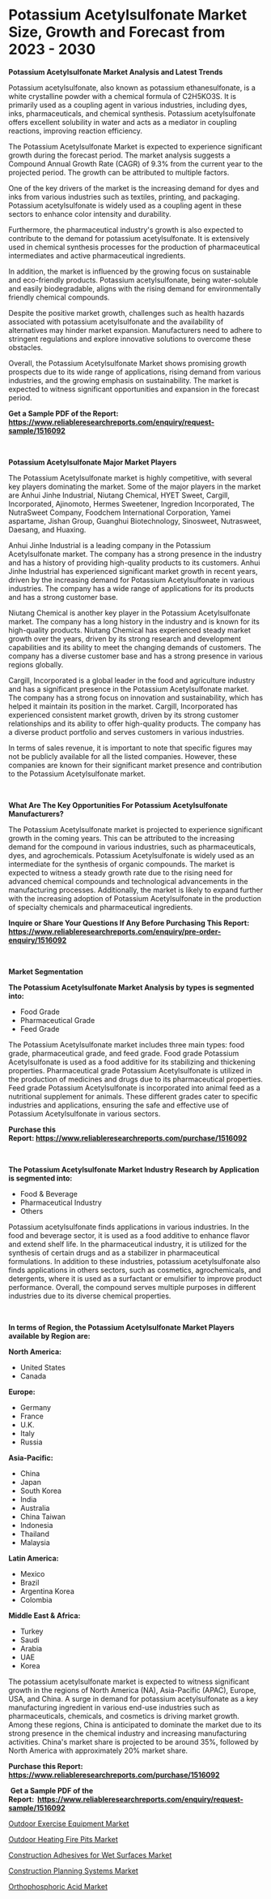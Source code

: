<p><h1>Potassium Acetylsulfonate Market Size, Growth and Forecast from 2023 - 2030</h1></p><p><strong>Potassium Acetylsulfonate Market Analysis and Latest Trends</strong></p>
<p><p>Potassium acetylsulfonate, also known as potassium ethanesulfonate, is a white crystalline powder with a chemical formula of C2H5KO3S. It is primarily used as a coupling agent in various industries, including dyes, inks, pharmaceuticals, and chemical synthesis. Potassium acetylsulfonate offers excellent solubility in water and acts as a mediator in coupling reactions, improving reaction efficiency.</p><p>The Potassium Acetylsulfonate Market is expected to experience significant growth during the forecast period. The market analysis suggests a Compound Annual Growth Rate (CAGR) of 9.3% from the current year to the projected period. The growth can be attributed to multiple factors.</p><p>One of the key drivers of the market is the increasing demand for dyes and inks from various industries such as textiles, printing, and packaging. Potassium acetylsulfonate is widely used as a coupling agent in these sectors to enhance color intensity and durability.</p><p>Furthermore, the pharmaceutical industry's growth is also expected to contribute to the demand for potassium acetylsulfonate. It is extensively used in chemical synthesis processes for the production of pharmaceutical intermediates and active pharmaceutical ingredients.</p><p>In addition, the market is influenced by the growing focus on sustainable and eco-friendly products. Potassium acetylsulfonate, being water-soluble and easily biodegradable, aligns with the rising demand for environmentally friendly chemical compounds.</p><p>Despite the positive market growth, challenges such as health hazards associated with potassium acetylsulfonate and the availability of alternatives may hinder market expansion. Manufacturers need to adhere to stringent regulations and explore innovative solutions to overcome these obstacles.</p><p>Overall, the Potassium Acetylsulfonate Market shows promising growth prospects due to its wide range of applications, rising demand from various industries, and the growing emphasis on sustainability. The market is expected to witness significant opportunities and expansion in the forecast period.</p></p>
<p><strong>Get a Sample PDF of the Report:&nbsp; <a href="https://www.reliableresearchreports.com/enquiry/request-sample/1516092">https://www.reliableresearchreports.com/enquiry/request-sample/1516092</a></strong></p>
<p>&nbsp;</p>
<p><strong>Potassium Acetylsulfonate Major Market Players</strong></p>
<p><p>The Potassium Acetylsulfonate market is highly competitive, with several key players dominating the market. Some of the major players in the market are Anhui Jinhe Industrial, Niutang Chemical, HYET Sweet, Cargill, Incorporated, Ajinomoto, Hermes Sweetener, Ingredion Incorporated, The NutraSweet Company, Foodchem International Corporation, Yamei aspartame, Jishan Group, Guanghui Biotechnology, Sinosweet, Nutrasweet, Daesang, and Huaxing.</p><p>Anhui Jinhe Industrial is a leading company in the Potassium Acetylsulfonate market. The company has a strong presence in the industry and has a history of providing high-quality products to its customers. Anhui Jinhe Industrial has experienced significant market growth in recent years, driven by the increasing demand for Potassium Acetylsulfonate in various industries. The company has a wide range of applications for its products and has a strong customer base.</p><p>Niutang Chemical is another key player in the Potassium Acetylsulfonate market. The company has a long history in the industry and is known for its high-quality products. Niutang Chemical has experienced steady market growth over the years, driven by its strong research and development capabilities and its ability to meet the changing demands of customers. The company has a diverse customer base and has a strong presence in various regions globally.</p><p>Cargill, Incorporated is a global leader in the food and agriculture industry and has a significant presence in the Potassium Acetylsulfonate market. The company has a strong focus on innovation and sustainability, which has helped it maintain its position in the market. Cargill, Incorporated has experienced consistent market growth, driven by its strong customer relationships and its ability to offer high-quality products. The company has a diverse product portfolio and serves customers in various industries.</p><p>In terms of sales revenue, it is important to note that specific figures may not be publicly available for all the listed companies. However, these companies are known for their significant market presence and contribution to the Potassium Acetylsulfonate market.</p></p>
<p>&nbsp;</p>
<p><strong>What Are The Key Opportunities For Potassium Acetylsulfonate Manufacturers?</strong></p>
<p><p>The Potassium Acetylsulfonate market is projected to experience significant growth in the coming years. This can be attributed to the increasing demand for the compound in various industries, such as pharmaceuticals, dyes, and agrochemicals. Potassium Acetylsulfonate is widely used as an intermediate for the synthesis of organic compounds. The market is expected to witness a steady growth rate due to the rising need for advanced chemical compounds and technological advancements in the manufacturing processes. Additionally, the market is likely to expand further with the increasing adoption of Potassium Acetylsulfonate in the production of specialty chemicals and pharmaceutical ingredients.</p></p>
<p><strong>Inquire or Share Your Questions If Any Before Purchasing This Report: <a href="https://www.reliableresearchreports.com/enquiry/pre-order-enquiry/1516092">https://www.reliableresearchreports.com/enquiry/pre-order-enquiry/1516092</a></strong></p>
<p>&nbsp;</p>
<p><strong>Market Segmentation</strong></p>
<p><strong>The Potassium Acetylsulfonate Market Analysis by types is segmented into:</strong></p>
<p><ul><li>Food Grade</li><li>Pharmaceutical Grade</li><li>Feed Grade</li></ul></p>
<p><p>The Potassium Acetylsulfonate market includes three main types: food grade, pharmaceutical grade, and feed grade. Food grade Potassium Acetylsulfonate is used as a food additive for its stabilizing and thickening properties. Pharmaceutical grade Potassium Acetylsulfonate is utilized in the production of medicines and drugs due to its pharmaceutical properties. Feed grade Potassium Acetylsulfonate is incorporated into animal feed as a nutritional supplement for animals. These different grades cater to specific industries and applications, ensuring the safe and effective use of Potassium Acetylsulfonate in various sectors.</p></p>
<p><strong>Purchase this Report:&nbsp;<a href="https://www.reliableresearchreports.com/purchase/1516092">https://www.reliableresearchreports.com/purchase/1516092</a></strong></p>
<p>&nbsp;</p>
<p><strong>The Potassium Acetylsulfonate Market Industry Research by Application is segmented into:</strong></p>
<p><ul><li>Food & Beverage</li><li>Pharmaceutical Industry</li><li>Others</li></ul></p>
<p><p>Potassium acetylsulfonate finds applications in various industries. In the food and beverage sector, it is used as a food additive to enhance flavor and extend shelf life. In the pharmaceutical industry, it is utilized for the synthesis of certain drugs and as a stabilizer in pharmaceutical formulations. In addition to these industries, potassium acetylsulfonate also finds applications in others sectors, such as cosmetics, agrochemicals, and detergents, where it is used as a surfactant or emulsifier to improve product performance. Overall, the compound serves multiple purposes in different industries due to its diverse chemical properties.</p></p>
<p>&nbsp;</p>
<p><strong>In terms of Region, the Potassium Acetylsulfonate Market Players available by Region are:</strong></p>
<p>
    <p> <strong> North America: </strong>
        <ul>
            <li>United States</li>
            <li>Canada</li>
        </ul>
        </p> 
    <p> <strong> Europe: </strong>
        <ul>
            <li>Germany</li>
            <li>France</li>
            <li>U.K.</li>
            <li>Italy</li>
            <li>Russia</li>
        </ul>
        </p> 
    <p> <strong> Asia-Pacific: </strong>
        <ul>
            <li>China</li>
            <li>Japan</li>
            <li>South Korea</li>
            <li>India</li>
            <li>Australia</li>
            <li>China Taiwan</li>
            <li>Indonesia</li>
            <li>Thailand</li>
            <li>Malaysia</li>
        </ul>
        </p> 
    <p> <strong> Latin America: </strong>
        <ul>
            <li>Mexico</li>
            <li>Brazil</li>
            <li>Argentina Korea</li>
            <li>Colombia</li>
        </ul>
        </p> 
    <p> <strong> Middle East & Africa: </strong>
        <ul>
            <li>Turkey</li>
            <li>Saudi</li>
            <li>Arabia</li>
            <li>UAE</li>
            <li>Korea</li>
        </ul>
    </p>
    </p>
<p><p>The potassium acetylsulfonate market is expected to witness significant growth in the regions of North America (NA), Asia-Pacific (APAC), Europe, USA, and China. A surge in demand for potassium acetylsulfonate as a key manufacturing ingredient in various end-use industries such as pharmaceuticals, chemicals, and cosmetics is driving market growth. Among these regions, China is anticipated to dominate the market due to its strong presence in the chemical industry and increasing manufacturing activities. China's market share is projected to be around 35%, followed by North America with approximately 20% market share.</p></p>
<p><strong>Purchase this Report: <a href="https://www.reliableresearchreports.com/purchase/1516092">https://www.reliableresearchreports.com/purchase/1516092</a></strong></p>
<p>&nbsp;<strong>Get a Sample PDF of the Report:&nbsp;&nbsp;<a href="https://www.reliableresearchreports.com/enquiry/request-sample/1516092">https://www.reliableresearchreports.com/enquiry/request-sample/1516092</a></strong></p>
<p><strong></strong></p>
<p><p><a href="https://www.linkedin.com/pulse/outdoor-exercise-equipment-market-challenges-opportunities-2sv1c/">Outdoor Exercise Equipment Market</a></p><p><a href="https://www.linkedin.com/pulse/outdoor-heating-fire-pits-market-size-growth-forecast-from-mz1pc/">Outdoor Heating Fire Pits Market</a></p><p><a href="https://github.com/castoriffic/Market-Research-Report-List-1/blob/main/construction-adhesives-for-wet-surfaces-market.md">Construction Adhesives for Wet Surfaces Market</a></p><p><a href="https://github.com/mabutironaldo/Market-Research-Report-List-1/blob/main/construction-planning-systems-market.md">Construction Planning Systems Market</a></p><p><a href="https://medium.com/@sarademiri71/orthophosphoric-acid-market-analysis-its-cagr-market-segmentation-and-global-industry-overview-7b42005c1b89">Orthophosphoric Acid Market</a></p></p>